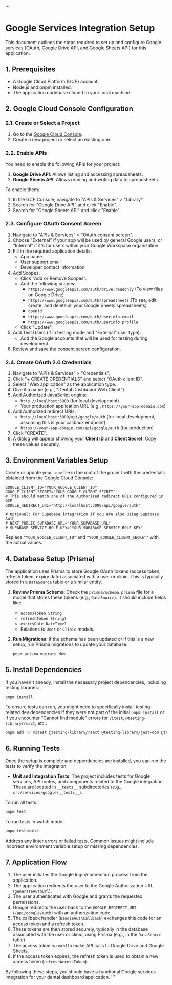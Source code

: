 '''
# Google Services Integration Setup

This document outlines the steps required to set up and configure Google services (OAuth, Google Drive API, and Google Sheets API) for this application.

## 1. Prerequisites

- A Google Cloud Platform (GCP) account.
- Node.js and pnpm installed.
- The application codebase cloned to your local machine.

## 2. Google Cloud Console Configuration

### 2.1. Create or Select a Project

1.  Go to the [Google Cloud Console](https://console.cloud.google.com/).
2.  Create a new project or select an existing one.

### 2.2. Enable APIs

You need to enable the following APIs for your project:

1.  **Google Drive API**: Allows listing and accessing spreadsheets.
2.  **Google Sheets API**: Allows reading and writing data to spreadsheets.

To enable them:
1.  In the GCP Console, navigate to "APIs & Services" > "Library".
2.  Search for "Google Drive API" and click "Enable".
3.  Search for "Google Sheets API" and click "Enable".

### 2.3. Configure OAuth Consent Screen

1.  Navigate to "APIs & Services" > "OAuth consent screen".
2.  Choose "External" if your app will be used by general Google users, or "Internal" if it's for users within your Google Workspace organization.
3.  Fill in the required application details:
    *   App name
    *   User support email
    *   Developer contact information
4.  Add Scopes:
    *   Click "Add or Remove Scopes".
    *   Add the following scopes:
        *   `https://www.googleapis.com/auth/drive.readonly` (To view files on Google Drive)
        *   `https://www.googleapis.com/auth/spreadsheets` (To see, edit, create, and delete all your Google Sheets spreadsheets)
        *   `openid`
        *   `https://www.googleapis.com/auth/userinfo.email`
        *   `https://www.googleapis.com/auth/userinfo.profile`
    *   Click "Update".
5.  Add Test Users (if in testing mode and "External" user type):
    *   Add the Google accounts that will be used for testing during development.
6.  Review and save the consent screen configuration.

### 2.4. Create OAuth 2.0 Credentials

1.  Navigate to "APIs & Services" > "Credentials".
2.  Click "+ CREATE CREDENTIALS" and select "OAuth client ID".
3.  Select "Web application" as the application type.
4.  Give it a name (e.g., "Dental Dashboard Web Client").
5.  Add Authorized JavaScript origins:
    *   `http://localhost:3000` (for local development)
    *   Your production application URL (e.g., `https://your-app-domain.com`)
6.  Add Authorized redirect URIs:
    *   `http://localhost:3000/api/google/auth` (for local development, assuming this is your callback endpoint)
    *   `https://your-app-domain.com/api/google/auth` (for production)
7.  Click "CREATE".
8.  A dialog will appear showing your **Client ID** and **Client Secret**. Copy these values securely.

## 3. Environment Variables Setup

Create or update your `.env` file in the root of the project with the credentials obtained from the Google Cloud Console:

```env
GOOGLE_CLIENT_ID="YOUR_GOOGLE_CLIENT_ID"
GOOGLE_CLIENT_SECRET="YOUR_GOOGLE_CLIENT_SECRET"
# This should match one of the Authorized redirect URIs configured in GCP
GOOGLE_REDIRECT_URI="http://localhost:3000/api/google/auth"

# Optional: For Supabase integration if you are also using Supabase Auth
# NEXT_PUBLIC_SUPABASE_URL="YOUR_SUPABASE_URL"
# SUPABASE_SERVICE_ROLE_KEY="YOUR_SUPABASE_SERVICE_ROLE_KEY"
```

Replace `"YOUR_GOOGLE_CLIENT_ID"` and `"YOUR_GOOGLE_CLIENT_SECRET"` with the actual values.

## 4. Database Setup (Prisma)

The application uses Prisma to store Google OAuth tokens (access token, refresh token, expiry date) associated with a user or clinic. This is typically stored in a `DataSource` table or a similar entity.

1.  **Review Prisma Schema**: Check the `prisma/schema.prisma` file for a model that stores these tokens (e.g., `DataSource`). It should include fields like:
    *   `accessToken String`
    *   `refreshToken String?`
    *   `expiryDate DateTime?`
    *   Relations to `User` or `Clinic` models.

2.  **Run Migrations**:
    If the schema has been updated or if this is a new setup, run Prisma migrations to update your database:
    ```bash
    pnpm prisma migrate dev
    ```

## 5. Install Dependencies

If you haven't already, install the necessary project dependencies, including testing libraries:

```bash
pnpm install
```

To ensure tests can run, you might need to specifically install testing-related dev dependencies if they were not part of the initial `pnpm install` or if you encounter "Cannot find module" errors for `vitest`, `@testing-library/react`, etc.:

```bash
pnpm add -D vitest @testing-library/react @testing-library/jest-dom @testing-library/user-event happy-dom
```

## 6. Running Tests

Once the setup is complete and dependencies are installed, you can run the tests to verify the integration:

-   **Unit and Integration Tests**: The project includes tests for Google services, API routes, and components related to the Google integration. These are located in `__tests__` subdirectories (e.g., `src/services/google/__tests__`).

To run all tests:

```bash
pnpm test
```

To run tests in watch mode:

```bash
pnpm test:watch
```

Address any linter errors or failed tests. Common issues might include incorrect environment variable setup or missing dependencies.

## 7. Application Flow

1.  The user initiates the Google login/connection process from the application.
2.  The application redirects the user to the Google Authorization URL (`generateAuthUrl`).
3.  The user authenticates with Google and grants the requested permissions.
4.  Google redirects the user back to the `GOOGLE_REDIRECT_URI` (`/api/google/auth`) with an authorization code.
5.  The callback handler (`handleAuthCallback`) exchanges this code for an access token and a refresh token.
6.  These tokens are then stored securely, typically in the database associated with the user or clinic, using Prisma (e.g., in the `DataSource` table).
7.  The access token is used to make API calls to Google Drive and Google Sheets.
8.  If the access token expires, the refresh token is used to obtain a new access token (`refreshAccessToken`).

By following these steps, you should have a functional Google services integration for your dental dashboard application.
''' 